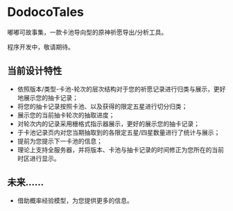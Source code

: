 # DodocoTales

嘟嘟可故事集，一款卡池导向型的原神祈愿导出/分析工具。

程序开发中，敬请期待。



## 当前设计特性

- 依照版本/类型-卡池-轮次的层次结构对于您的祈愿记录进行归类与展示，更好地展示您的抽卡记录；
- 将您的抽卡记录按照卡池、以及获得的限定五星进行切分归类；
- 展示您的当前抽卡轮次的抽取进度；
- 对轮次内的记录采用栅格式指示器展示，更好的展示您的抽卡记录；
- 于卡池记录页内对您当期抽取到的各限定五星/四星数量进行了统计与展示；
- 提前为您提示下一卡池的信息；
- 理论上支持全服务器，并将版本、卡池与抽卡记录的时间修正为您所在的当前时区进行显示。



## 未来……

- 借助概率经验模型，为您提供更多的信息。

